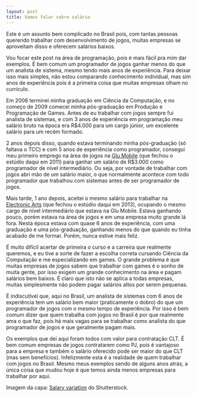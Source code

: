 ```yaml
---
layout: post
title: Vamos falar sobre salário
---
```


Este é um assunto bem complicado no Brasil pois, com tantas pessoas querendo trabalhar com desenvolvimento de jogos, muitas empresas se aproveitam disso e oferecem salários baixos.

Vou focar este post na área de programação, pois é mais fácil pra mim dar exemplos. É bem comum um programador de jogos ganhar menos do que um analista de sistema, mesmo tendo mais anos de experiência. Para deixar isso mais simples, não estou comparando conhecimento individual, mas sim anos de experiência pois é a primeira coisa que muitas empresas olham no currículo.

Em 2008 terminei minha graduação em Ciência da Computação, e no começo de 2009 comecei minha pós-graduação em Produção e Programação de Games. Antes de eu trabalhar com jogos sempre fui analista de sistemas, e com 3 anos de experiência em programação meu salário bruto na época era R$4.000 para um cargo júnior, um excelente salário para um recém formado.

2 anos depois disso, quando estava terminando minha pós-graduação (só faltava o TCC) e com 5 anos de experiência como programador, consegui meu primeiro emprego na área de jogos na [Glu Mobile](http://glu.com) (que fechou o estúdio daqui em 2011) para ganhar um salário de R$3.000 como programador de nível intermediário. Ou seja, por vontade de trabalhar com jogos abri mão de um salário maior, o que normalmente acontece com todo programador que trabalhou com sistemas antes de ser programador de jogos.

Mais tarde, 1 ano depois, aceitei o mesmo salário para trabalhar na [Electronic Arts](http://ea.com) (que fechou o estúdio daqui em 2013), ocupando o mesmo cargo de nível intermediário que estava na Glu Mobile. Estava ganhando pouco, porém estava na área de jogos e em uma empresa muito grande lá fora. Nesta época estava com quase 6 anos de experiência, com uma graduação e uma pós-graduação, ganhando menos do que quando eu tinha acabado de me formar. Porém, nunca estive mais feliz.

É muito difícil acertar de primeira o curso e a carreira que realmente queremos, e eu tive a sorte de fazer a escolha correta cursando Ciência da Computação e me especializando em games. O grande problema é que muitas empresas de jogos sabem que trabalhar com games é o sonho de muita gente, por isso exigem um grande conhecimento na área e pagam salários bem baixos. É claro que isto não se aplica a todas empresas, muitas simplesmente não podem pagar salários altos por serem pequenas.

É indiscutível que, aqui no Brasil, um analista de sistemas com 6 anos de experiência tem um salário bem maior (praticamente o dobro) do que um programador de jogos com o mesmo tempo de experiência. Por isso é bem comum dizer que quem trabalha com jogos no Brasil é por que realmente ama o que faz, pois há mais vagas para se trabalhar como analista do que programador de jogos e que geralmente pagam mais.

Os exemplos que dei aqui foram todos com valor para contratação CLT. É bem comum empresas de jogos contratarem como PJ, pois é vantajoso para a empresa e também o salário oferecido pode ser maior do que CLT (mas sem benefícios). Infelizmente esta é a realidade de quem trabalhar com jogos no Brasil. Mesmo meus exemplos sendo de alguns anos atrás, a única coisa que mudou hoje é que temos ainda menos empresas para trabalhar por aqui.

Imagem da capa: [Salary variation](http://www.shutterstock.com/pic-289507745/stock-vector-salary-variation-flat-design-business-concept-cartoon-illustration.html?src=NakHlovtgWQyzSUfdkrtcg-1-6) do Shutterstock.
